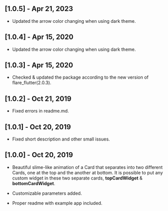 ## [1.0.5] - Apr 21, 2023

* Updated the arrow color changing when using dark theme.
  
## [1.0.4] - Apr 15, 2020

* Updated the arrow color changing when using dark theme.

## [1.0.3] - Apr 15, 2020

* Checked & updated the package according to the new version of flare_flutter(2.0.3).

## [1.0.2] - Oct 21, 2019

* Fixed errors in readme.md. 

## [1.0.1] - Oct 20, 2019

* Fixed short description and other small issues. 

## [1.0.0] - Oct 20, 2019

* Beautiful slime-like animation of a Card that separates into two different Cards, one at the top and the another at bottom. It is possible to put any custom widget in these two separate cards, **topCardWidget** & **bottomCardWidget**.

* Customizable parameters added.

* Proper readme with example app included.
